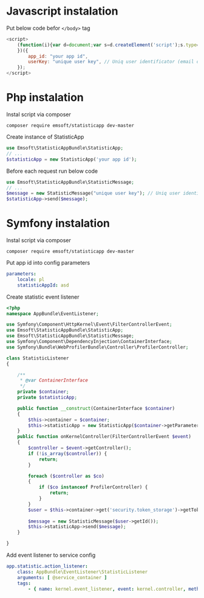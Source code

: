 # Javascript instalation
Put below code befor ```</body>``` tag
```js
<script>
    (function(i){var d=document;var s=d.createElement('script');s.type='text/javascript';s.async=true;s.src='http://inz.tums.pl/js/statisticapp.js';var w=window; w.statisticApp=i;var x=d.getElementsByTagName('script')[0];x.parentNode.insertBefore(s,x);
    })({
        app_id: "your app id",
        userKey: "unique user key", // Uniq user identificator (email or id)
    });
</script>
```

# Php instalation
Instal script via composer
```dcl
composer require emsoft/statisticapp dev-master
```
Create instance of StatisticApp
```php
use Emsoft\StatisticAppBundle\StatisticApp;
// ...
$statisticApp = new StatisticApp('your app id');
```

Before each request run below code
```php
use Emsoft\StatisticAppBundle\StatisticMessage;
// ...
$message = new StatisticMessage("unique user key"); // Uniq user identificator (email or id)
$statisticApp->send($message);
```

# Symfony instalation

Instal script via composer
```dcl
composer require emsoft/statisticapp dev-master
```
Put app id into config parameters
```yml
parameters:
    locale: pl
    statisticAppId: asd
```

Create statistic event listener
```php
<?php
namespace AppBundle\EventListener;

use Symfony\Component\HttpKernel\Event\FilterControllerEvent;
use Emsoft\StatisticAppBundle\StatisticApp;
use Emsoft\StatisticAppBundle\StatisticMessage;
use Symfony\Component\DependencyInjection\ContainerInterface;
use Symfony\Bundle\WebProfilerBundle\Controller\ProfilerController;

class StatisticListener
{

    /**
     * @var ContainerInterface
     */
    private $container;
    private $statisticApp;

    public function __construct(ContainerInterface $container)
    {
        $this->container = $container;
        $this->statisticApp = new StatisticApp($container->getParameter('statisticAppId'));
    }
    public function onKernelController(FilterControllerEvent $event)
    {
        $controller = $event->getController();
        if (!is_array($controller)) {
            return;
        }

        foreach ($controller as $co)
        {
            if ($co instanceof ProfilerController) {
                return;
            }
        }
        $user = $this->container->get('security.token_storage')->getToken()->getUser();
        
        $message = new StatisticMessage($user->getId());
        $this->statisticApp->send($message);
    }

}
```

Add event listener to service config
```yml
app.statistic.action_listener:
    class: AppBundle\EventListener\StatisticListener
    arguments: [ @service_container ]
    tags:
        - { name: kernel.event_listener, event: kernel.controller, method: onKernelController }
```


